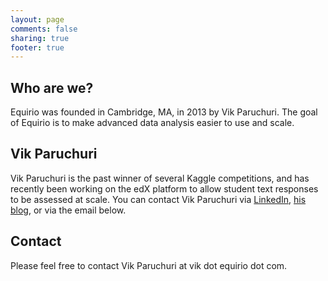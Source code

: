 ```yaml
---
layout: page
comments: false
sharing: true
footer: true
---
```


Who are we?
---------------

Equirio was founded in Cambridge, MA, in 2013 by Vik Paruchuri.  The goal of Equirio is to make advanced data analysis easier to use and scale.

Vik Paruchuri
---------------

Vik Paruchuri is the past winner of several Kaggle competitions, and has recently been working on the edX platform to allow student text responses to be assessed at scale.  You can contact Vik Paruchuri via [LinkedIn](http://linkedin.com/in/vikparuchuri), [his blog](http://vikparuchuri.com), or via the email below.

Contact
---------------

Please feel free to contact Vik Paruchuri at vik dot equirio dot com.
